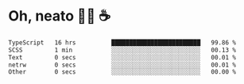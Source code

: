# Oh, neato 🧑‍💻 ☕

<!--START_SECTION:waka-->

```txt
TypeScript   16 hrs          █████████████████████████   99.86 %
SCSS         1 min           ░░░░░░░░░░░░░░░░░░░░░░░░░   00.13 %
Text         0 secs          ░░░░░░░░░░░░░░░░░░░░░░░░░   00.01 %
netrw        0 secs          ░░░░░░░░░░░░░░░░░░░░░░░░░   00.01 %
Other        0 secs          ░░░░░░░░░░░░░░░░░░░░░░░░░   00.00 %
```

<!--END_SECTION:waka-->

